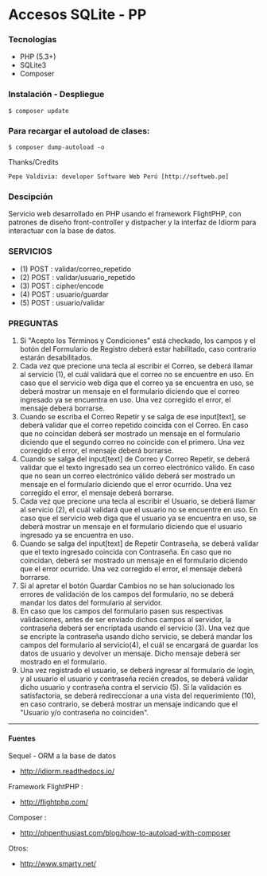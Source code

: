 # Accesos SQLite - PP

### Tecnologías

+ PHP (5.3+)
+ SQLite3
+ Composer

### Instalación - Despliegue

 	$ composer update

### Para recargar el autoload de clases:

 	$ composer dump-autoload -o

 Thanks/Credits

    Pepe Valdivia: developer Software Web Perú [http://softweb.pe]

### Descipción

Servicio web desarrollado en PHP usando el framework FlightPHP, con patrones de diseño front-controller y distpacher y la interfaz de Idiorm para interactuar con la base de datos.

### SERVICIOS

+ (1) POST : validar/correo_repetido
+ (2) POST : validar/usuario_repetido
+ (3) POST : cipher/encode
+ (4) POST : usuario/guardar
+ (5) POST : usuario/validar

### PREGUNTAS

1) Si "Acepto los Términos y Condiciones" está checkado, los campos y el botón del Formulario de Registro deberá estar habilitado, caso contrario estarán desabilitados.
2) Cada vez que precione una tecla al escribir el Correo, se deberá llamar al servicio (1), el cuál validará que el correo no se encuentre en uso. En caso que el servicio web diga que el correo ya se encuentra en uso, se deberá mostrar un mensaje en el formulario diciendo que el correo ingresado ya se encuentra en uso. Una vez corregido el error, el mensaje deberá borrarse. 
3) Cuando se escriba el Correo Repetir y se salga de ese input[text], se deberá validar que el correo repetido coincida con el Correo. En caso que no coincidan deberá ser mostrado un mensaje en el formulario diciendo que el segundo correo no coincide con el primero. Una vez corregido el error, el mensaje deberá borrarse.
4) Cuando se salga del input[text] de Correo y Correo Repetir, se deberá validar que el texto ingresado sea un correo electrónico válido. En caso que no sean un correo electrónico válido deberá ser mostrado un mensaje en el formulario diciendo que el error ocurrido. Una vez corregido el error, el mensaje deberá borrarse.
5) Cada vez que precione una tecla al escribir el Usuario, se deberá llamar al servicio (2), el cuál validará que el usuario no se encuentre en uso. En caso que el servicio web diga que el usuario ya se encuentra en uso, se deberá mostrar un mensaje en el formulario diciendo que el usuario ingresado ya se encuentra en uso.
6) Cuando se salga del input[text] de Repetir Contraseña, se deberá validar que el texto ingresado coincida con Contraseña. En caso que no coincidan, deberá ser mostrado un mensaje en el formulario diciendo que el error ocurrido. Una vez corregido el error, el mensaje deberá borrarse.
7) Si al apretar el botón Guardar Cambios no se han solucionado los errores de validación de los campos del formulario, no se deberá mandar los datos del formulario al servidor.
8) En caso que los campos del formulario pasen sus respectivas validaciones, antes de ser enviado dichos campos al servidor, la contraseña deberá ser encriptada usando el servicio (3). Una vez que se encripte la contraseña usando dicho servicio, se deberá mandar los campos del formulario al servicio(4), el cuál se encargará de guardar los datos de usuario y devolver un mensaje. Dicho mensaje deberá ser mostrado en el formulario.
9) Una vez registrado el usuario, se deberá ingresar al formulario de login, y al usuario el usuario y contraseña recién creados, se deberá validar dicho usuario y contraseña contra el servicio (5). Si la validación es satisfactoria, se deberá redireccionar a una vista del requerimiento (10), en caso contrario, se deberá mostrar un mensaje indicando que el "Usuario y/o contraseña no coinciden".


--- 

#### Fuentes

Sequel - ORM a la base de datos

+ http://idiorm.readthedocs.io/
	
Framework FlightPHP :

+ http://flightphp.com/

Composer :
+ http://phpenthusiast.com/blog/how-to-autoload-with-composer

Otros:
+ http://www.smarty.net/